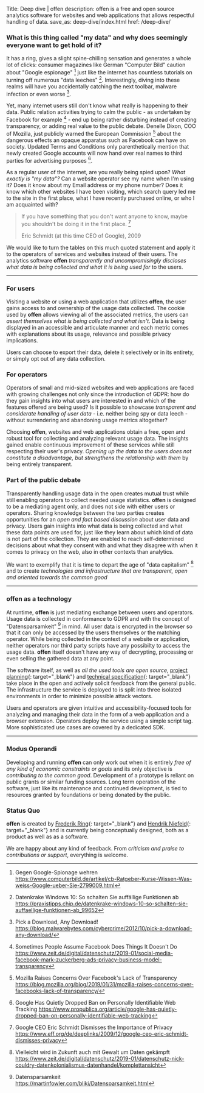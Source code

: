 Title: Deep dive | offen
description: offen is a free and open source analytics software for websites and web applications that allows respectful handling of data.
save_as: deep-dive/index.html
href: /deep-dive/

### What is this thing called "my data" and why does seemingly everyone want to get hold of it?

It has a ring, gives a slight spine-chilling sensation and generates a whole lot of clicks: consumer magazines like German "Computer Bild" caution about "Google espionage" [^1] just like the internet has countless tutorials on turning off numerous "data leeches" [^2]. Interestingly, diving into these realms will have you accidentally catching the next toolbar, malware infection or even worse [^3].

[^1]: Gegen Google-Spionage wehren <https://www.computerbild.de/artikel/cb-Ratgeber-Kurse-Wissen-Was-weiss-Google-ueber-Sie-2799009.html>
[^2]: Datenkrake Windows 10: So schalten Sie auff&auml;llige Funktionen ab <https://praxistipps.chip.de/datenkrake-windows-10-so-schalten-sie-auffaellige-funktionen-ab_99652>
[^3]: Pick a Download, Any Download! <https://blog.malwarebytes.com/cybercrime/2012/10/pick-a-download-any-download/>

Yet, many internet users still don't know what really is happening to their data. Public relation activities trying to calm the public - as undertaken by Facebook for example [^4] - end up being rather disturbing instead of creating transparency, or adding real value to the public debate. Denelle Dixon, COO of Mozilla, just publicly warned the European Commission [^5] about the dangerous effects an opaque apparatus such as Facebook can have on society. Updated Terms and Conditions only parenthetically mention that newly created Google accounts will now hand over real names to third parties for advertising purposes [^6].

[^4]: Sometimes People Assume Facebook Does Things It Doesn't Do <https://www.zeit.de/digital/datenschutz/2019-01/social-media-facebook-mark-zuckerberg-ads-privacy-business-model-transparency>
[^5]: Mozilla Raises Concerns Over Facebook's Lack of Transparency <https://blog.mozilla.org/blog/2019/01/31/mozilla-raises-concerns-over-facebooks-lack-of-transparency/>
[^6]: Google Has Quietly Dropped Ban on Personally Identifiable Web Tracking <https://www.propublica.org/article/google-has-quietly-dropped-ban-on-personally-identifiable-web-tracking>

As a regular user of the internet, are you really being spied upon? *What exactly is "my data"?* Can a website operator see my name when I'm using it? Does it know about my Email address or my phone number? Does it know which other websites I have been visiting, which search query led me to the site in the first place, what I have recently purchased online, or who I am acquainted with?

> If you have something that you don't want anyone to know, maybe you shouldn't be doing it in the first place. [^7]
>
> Eric Schmidt (at this time CEO of Google), 2009

[^7]: Google CEO Eric Schmidt Dismisses the Importance of Privacy <https://www.eff.org/de/deeplinks/2009/12/google-ceo-eric-schmidt-dismisses-privacy>

We would like to turn the tables on this much quoted statement and apply it to the operators of services and websites instead of their users. The analytics software __offen__ *transparently and uncompromisingly discloses what data is being collected and what it is being used for* to the users.

---

### For users

Visiting a website or using a web application that utilizes __offen__, the user gains access to and ownership of the usage data collected. The cookie used by __offen__ allows viewing all of the associated metrics, the users can *assert themselves what is being collected and what isn't*. Data is being displayed in an accessible and articulate manner and each metric comes with explanations about its usage, relevance and possible privacy implications.

Users can choose to export their data, delete it selectively or in its entirety, or simply opt out of any data collection.

### For operators

Operators of small and mid-sized websites and web applications are faced with growing challenges not only since the introduction of GDPR: how do they gain insights into what users are interested in and which of the features offered are being used? Is it possible to showcase *transparent and considerate handling of user data* - i.e. neither being spy or data leech - without surrendering and abandoning usage metrics altogether?

Choosing __offen__, websites and web applications obtain a free, open and robust tool for collecting and analyzing relevant usage data. The insights gained enable continuous improvement of these services while still respecting their user's privacy. *Opening up the data to the users does not constitute a disadvantage, but strengthens the relationship with them* by being entirely transparent.

### Part of the public debate

Transparently handling usage data in the open creates mutual trust while still enabling operators to collect needed usage statistics. __offen__ is designed to be a mediating agent only, and does not side with either users or operators. Sharing knowledge between the two parties creates opportunities for an *open and fact based discussion* about user data and privacy. Users gain insights into what data is being collected and what these data points are used for, just like they learn about which kind of data is not part of the collection. They are enabled to reach self-determined decisions about what they consent with and what they disagree with when it comes to privacy on the web, also in other contexts than analytics.

We want to exemplify that it is time to depart the age of "data capitalism" [^8] and to create *technologies and infrastructure that are transparent, open and oriented towards the common good*

[^8]: Vielleicht wird in Zukunft auch mit Gewalt um Daten gek&auml;mpft <https://www.zeit.de/digital/datenschutz/2019-01/datenschutz-nick-couldry-datenkolonialismus-datenhandel/komplettansicht>

---

### offen as a technology

At runtime, __offen__ is just mediating exchange between users and operators. Usage data is collected in conformance to GDPR and with the concept of "Datensparsamkeit" [^9] in mind. All user data is encrypted in the browser so that it can only be accessed by the users themselves or the matching operator. While being collected in the context of a website or application, neither operators nor third party scripts have any possibilty to access the usage data. __offen__ itself doesn't have any way of decrypting, processing or even selling the gathered data at any point.

[^9]: Datensparsamkeit <https://martinfowler.com/bliki/Datensparsamkeit.html>

The software itself, as well as *all the used tools are open source*, [project planning][pivotal-tracker]{: target="_blank"} and [technical specification][rfcs-repo]{: target="_blank"} take place in the open and actively solicit feedback from the general public. The infrastructure the service is deployed to is split into three isolated environments in order to minimize possible attack vectors.

[pivotal-tracker]: https://www.pivotaltracker.com/n/projects/2334535
[rfcs-repo]: https://github.com/offen/rfcs

Users and operators are given intuitive and accessibility-focused tools for analyzing and managing their data in the form of a web application and a browser extension. Operators deploy the service using a simple script tag. More sophisticated use cases are covered by a dedicated SDK.

---

### Modus Operandi

Developing and running __offen__ can only work out when it is entirely *free of any kind of economic constraints or goals* and its only objective is *contributing to the common good*. Development of a prototype is reliant on public grants or similar funding sources. Long term operation of the software, just like its maintenance and continued development, is tied to resources granted by foundations or being donated by the public.

### Status Quo

__offen__ is created by [Frederik Ring][frederik-ring]{: target="_blank"} and [Hendrik Niefeld][hendrik-niefeld]{: target="_blank"} and is currently being conceptually designed, both as a product as well as as a software.

We are happy about any kind of feedback. From *criticism and praise to contributions or support*, everything is welcome.

[hendrik-niefeld]: http://niefeld.com/
[frederik-ring]: https://www.frederikring.com/
